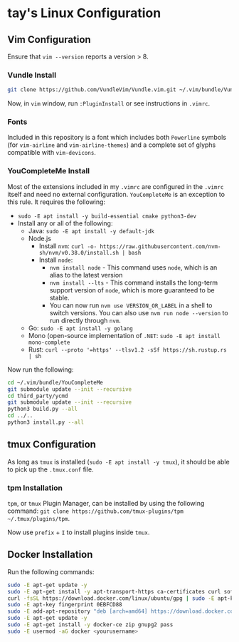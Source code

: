 # tay's Linux Configuration

## Vim Configuration

Ensure that `vim --version` reports a version > 8.

### Vundle Install

```bash
git clone https://github.com/VundleVim/Vundle.vim.git ~/.vim/bundle/Vundle.vim
```

Now, in `vim` window, run `:PluginInstall` or see instructions in `.vimrc`.

### Fonts

Included in this repository is a font which includes both `Powerline` symbols (for `vim-airline` and `vim-airline-themes`) and a complete set of glyphs compatible with `vim-devicons`. 

### YouCompleteMe Install

Most of the extensions included in my `.vimrc` are configured in the `.vimrc` itself and need no external configuration. `YouCompleteMe` is an exception to this rule. It requires the following:

- `sudo -E apt install -y build-essential cmake python3-dev`
- Install any or all of the following:
  - Java: `sudo -E apt install -y default-jdk`
  - Node.js
    - Install `nvm`: `curl -o- https://raw.githubusercontent.com/nvm-sh/nvm/v0.38.0/install.sh | bash`
    - Install `node`:
      - `nvm install node` - This command uses `node`, which is an alias to the latest version
      - `nvm install --lts` - This command installs the long-term support version of `node`, which is more guaranteed to be stable.
      - You can now run `nvm use VERSION_OR_LABEL` in a shell to switch versions. You can also use `nvm run node --version` to run directly through `nvm`. 
  - Go: `sudo -E apt install -y golang`
  - Mono (open-source implementation of `.NET`: `sudo -E apt install mono-complete`
  - Rust: `curl --proto '=https' --tlsv1.2 -sSf https://sh.rustup.rs | sh`

Now run the following:

```bash
cd ~/.vim/bundle/YouCompleteMe
git submodule update --init --recursive
cd third_party/ycmd
git submodule update --init --recursive
python3 build.py --all
cd ../..
python3 install.py --all
```

## tmux Configuration

As long as `tmux` is installed (`sudo -E apt install -y tmux`), it should be able to pick up the `.tmux.conf` file.

### tpm Installation 

`tpm`, or `tmux` Plugin Manager, can be installed by using the following command: `git clone https://github.com/tmux-plugins/tpm ~/.tmux/plugins/tpm`.

Now use `prefix` + `I` to install plugins inside `tmux`.

## Docker Installation

Run the following commands: 

```bash
sudo -E apt-get update -y
sudo -E apt-get install -y apt-transport-https ca-certificates curl software-properties-common
curl -fsSL https://download.docker.com/linux/ubuntu/gpg | sudo -E apt-key add -
sudo -E apt-key fingerprint 0EBFCD88
sudo -E add-apt-repository "deb [arch=amd64] https://download.docker.com/linux/ubuntu $(lsb_release -cs) stable"
sudo -E apt-get update -y
sudo -E apt-get install -y docker-ce zip gnupg2 pass
sudo -E usermod -aG docker <yourusername>
```
